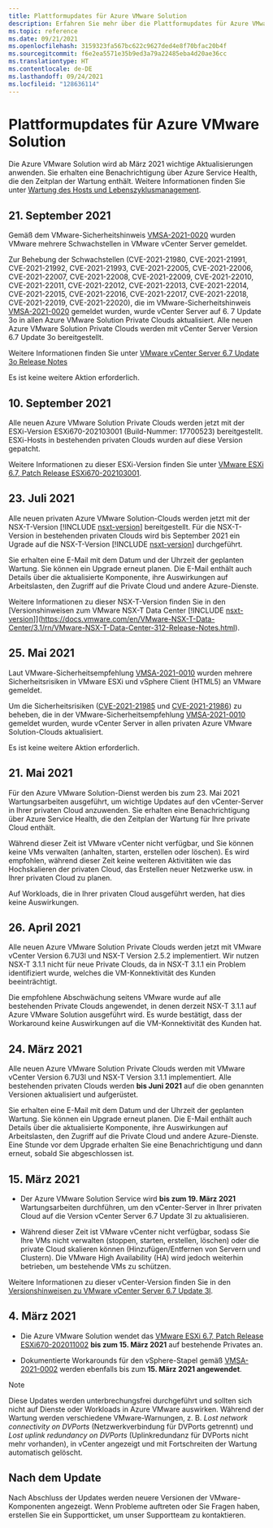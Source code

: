 ```yaml
---
title: Plattformupdates für Azure VMware Solution
description: Erfahren Sie mehr über die Plattformupdates für Azure VMware Solution.
ms.topic: reference
ms.date: 09/21/2021
ms.openlocfilehash: 3159323fa567bc622c9627ded4e8f70bfac20b4f
ms.sourcegitcommit: f6e2ea5571e35b9ed3a79a22485eba4d20ae36cc
ms.translationtype: HT
ms.contentlocale: de-DE
ms.lasthandoff: 09/24/2021
ms.locfileid: "128636114"
---
```

# <a name="platform-updates-for-azure-vmware-solution"></a>Plattformupdates für Azure VMware Solution

Die Azure VMware Solution wird ab März 2021 wichtige Aktualisierungen anwenden. Sie erhalten eine Benachrichtigung über Azure Service Health, die den Zeitplan der Wartung enthält. Weitere Informationen finden Sie unter [Wartung des Hosts und Lebenszyklusmanagement](concepts-private-clouds-clusters.md#host-maintenance-and-lifecycle-management).

## <a name="september-21-2021"></a>21. September 2021
Gemäß dem VMware-Sicherheitshinweis [VMSA-2021-0020](https://www.vmware.com/security/advisories/VMSA-2021-0020.html) wurden VMware mehrere Schwachstellen in VMware vCenter Server gemeldet.
 
Zur Behebung der Schwachstellen (CVE-2021-21980, CVE-2021-21991, CVE-2021-21992, CVE-2021-21993, CVE-2021-22005, CVE-2021-22006, CVE-2021-22007, CVE-2021-22008, CVE-2021-22009, CVE-2021-22010, CVE-2021-22011, CVE-2021-22012, CVE-2021-22013, CVE-2021-22014, CVE-2021-22015, CVE-2021-22016, CVE-2021-22017, CVE-2021-22018, CVE-2021-22019, CVE-2021-22020), die im VMware-Sicherheitshinweis [VMSA-2021-0020](https://www.vmware.com/security/advisories/VMSA-2021-0020.html) gemeldet wurden, wurde vCenter Server auf 6. 7 Update 3o in allen Azure VMware Solution Private Clouds aktualisiert. Alle neuen Azure VMware Solution Private Clouds werden mit vCenter Server Version 6.7 Update 3o bereitgestellt.
 
Weitere Informationen finden Sie unter [VMware vCenter Server 6.7 Update 3o Release Notes](https://docs.vmware.com/en/VMware-vSphere/6.7/rn/vsphere-vcenter-server-67u3o-release-notes.html)
 
Es ist keine weitere Aktion erforderlich.

## <a name="september-10-2021"></a>10. September 2021

Alle neuen Azure VMware Solution Private Clouds werden jetzt mit der ESXi-Version ESXi670-202103001 (Build-Nummer: 17700523) bereitgestellt. ESXi-Hosts in bestehenden privaten Clouds wurden auf diese Version gepatcht.

Weitere Informationen zu dieser ESXi-Version finden Sie unter [VMware ESXi 6.7, Patch Release ESXi670-202103001](https://docs.vmware.com/en/VMware-vSphere/6.7/rn/esxi670-202103001.html).




## <a name="july-23-2021"></a>23. Juli 2021

Alle neuen privaten Azure VMware Solution-Clouds werden jetzt mit der NSX-T-Version [!INCLUDE [nsxt-version](includes/nsxt-version.md)] bereitgestellt. Für die NSX-T-Version in bestehenden privaten Clouds wird bis September 2021 ein Ugrade auf die NSX-T-Version [!INCLUDE [nsxt-version](includes/nsxt-version.md)] durchgeführt.
 
Sie erhalten eine E-Mail mit dem Datum und der Uhrzeit der geplanten Wartung. Sie können ein Upgrade erneut planen. Die E-Mail enthält auch Details über die aktualisierte Komponente, ihre Auswirkungen auf Arbeitslasten, den Zugriff auf die Private Cloud und andere Azure-Dienste. 

Weitere Informationen zu dieser NSX-T-Version finden Sie in den [Versionshinweisen zum VMware NSX-T Data Center [!INCLUDE [nsxt-version](includes/nsxt-version.md)]](https://docs.vmware.com/en/VMware-NSX-T-Data-Center/3.1/rn/VMware-NSX-T-Data-Center-312-Release-Notes.html).




## <a name="may-25-2021"></a>25. Mai 2021
Laut VMware-Sicherheitsempfehlung [VMSA-2021-0010](https://www.vmware.com/security/advisories/VMSA-2021-0010.html) wurden mehrere Sicherheitsrisiken in VMware ESXi und vSphere Client (HTML5) an VMware gemeldet. 

Um die Sicherheitsrisiken ([CVE-2021-21985](https://cve.mitre.org/cgi-bin/cvename.cgi?name=CVE-2021-21985) und [CVE-2021-21986](https://cve.mitre.org/cgi-bin/cvename.cgi?name=CVE-2021-21986)) zu beheben, die in der VMware-Sicherheitsempfehlung [VMSA-2021-0010](https://www.vmware.com/security/advisories/VMSA-2021-0010.html) gemeldet wurden, wurde vCenter Server in allen privaten Azure VMware Solution-Clouds aktualisiert.

Es ist keine weitere Aktion erforderlich.

## <a name="may-21-2021"></a>21. Mai 2021
 
Für den Azure VMware Solution-Dienst werden bis zum 23. Mai 2021 Wartungsarbeiten ausgeführt, um wichtige Updates auf den vCenter-Server in Ihrer privaten Cloud anzuwenden.  Sie erhalten eine Benachrichtigung über Azure Service Health, die den Zeitplan der Wartung für Ihre private Cloud enthält.
 
Während dieser Zeit ist VMware vCenter nicht verfügbar, und Sie können keine VMs verwalten (anhalten, starten, erstellen oder löschen). Es wird empfohlen, während dieser Zeit keine weiteren Aktivitäten wie das Hochskalieren der privaten Cloud, das Erstellen neuer Netzwerke usw. in Ihrer privaten Cloud zu planen.
 
Auf Workloads, die in Ihrer privaten Cloud ausgeführt werden, hat dies keine Auswirkungen.


## <a name="april-26-2021"></a>26. April 2021
Alle neuen Azure VMware Solution Private Clouds werden jetzt mit VMware vCenter Version 6.7U3l und NSX-T Version 2.5.2 implementiert. Wir nutzen NSX-T 3.1.1 nicht für neue Private Clouds, da in NSX-T 3.1.1 ein Problem identifiziert wurde, welches die VM-Konnektivität des Kunden beeinträchtigt. 

Die empfohlene Abschwächung seitens VMware wurde auf alle bestehenden Private Clouds angewendet, in denen derzeit NSX-T 3.1.1 auf Azure VMware Solution ausgeführt wird. Es wurde bestätigt, dass der Workaround keine Auswirkungen auf die VM-Konnektivität des Kunden hat.

## <a name="march-24-2021"></a>24. März 2021
Alle neuen Azure VMware Solution Private Clouds werden mit VMware vCenter Version 6.7U3l und NSX-T Version 3.1.1 implementiert. Alle bestehenden privaten Clouds werden **bis Juni 2021** auf die oben genannten Versionen aktualisiert und aufgerüstet.

Sie erhalten eine E-Mail mit dem Datum und der Uhrzeit der geplanten Wartung. Sie können ein Upgrade erneut planen. Die E-Mail enthält auch Details über die aktualisierte Komponente, ihre Auswirkungen auf Arbeitslasten, den Zugriff auf die Private Cloud und andere Azure-Dienste.  Eine Stunde vor dem Upgrade erhalten Sie eine Benachrichtigung und dann erneut, sobald Sie abgeschlossen ist.

## <a name="march-15-2021"></a>15. März 2021 

- Der Azure VMware Solution Service wird **bis zum 19. März 2021** Wartungsarbeiten durchführen, um den vCenter-Server in Ihrer privaten Cloud auf die Version vCenter Server 6.7 Update 3l zu aktualisieren.

- Während dieser Zeit ist VMware vCenter nicht verfügbar, sodass Sie Ihre VMs nicht verwalten (stoppen, starten, erstellen, löschen) oder die private Cloud skalieren können (Hinzufügen/Entfernen von Servern und Clustern). Die VMware High Availability (HA) wird jedoch weiterhin betrieben, um bestehende VMs zu schützen. 
 
Weitere Informationen zu dieser vCenter-Version finden Sie in den [Versionshinweisen zu VMware vCenter Server 6.7 Update 3l](https://docs.vmware.com/en/VMware-vSphere/6.7/rn/vsphere-vcenter-server-67u3l-release-notes.html).

## <a name="march-4-2021"></a>4\. März 2021

- Die Azure VMware Solution wendet das [VMware ESXi 6.7, Patch Release ESXi670-202011002](https://docs.vmware.com/en/VMware-vSphere/6.7/rn/esxi670-202011002.html) **bis zum 15. März 2021** auf bestehende Privates an.

- Dokumentierte Workarounds für den vSphere-Stapel gemäß [VMSA-2021-0002](https://www.vmware.com/security/advisories/VMSA-2021-0002.html) werden ebenfalls bis zum **15. März 2021 angewendet**.

>[!NOTE]
>Diese Updates werden unterbrechungsfrei durchgeführt und sollten sich nicht auf Dienste oder Workloads in Azure VMware auswirken. Während der Wartung werden verschiedene VMware-Warnungen, z. B. _Lost network connectivity on DVPorts_ (Netzwerkverbindung für DVPorts getrennt) und _Lost uplink redundancy on DVPorts_ (Uplinkredundanz für DVPorts nicht mehr vorhanden), in vCenter angezeigt und mit Fortschreiten der Wartung automatisch gelöscht.

## <a name="post-update"></a>Nach dem Update
Nach Abschluss der Updates werden neuere Versionen der VMware-Komponenten angezeigt. Wenn Probleme auftreten oder Sie Fragen haben, erstellen Sie ein Supportticket, um unser Supportteam zu kontaktieren.

